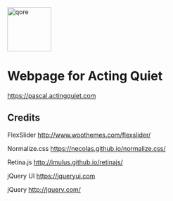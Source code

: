 <img src="https://qore.no/res/logo-text.svg" width="100" alt="qore">

# Webpage for Acting Quiet
https://pascal.actingquiet.com

## Credits

FlexSlider
http://www.woothemes.com/flexslider/

Normalize.css
https://necolas.github.io/normalize.css/

Retina.js
http://imulus.github.io/retinajs/

jQuery UI
https://jqueryui.com

jQuery
http://jquery.com/
